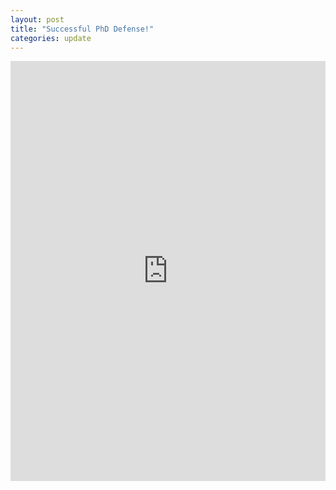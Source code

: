 ```yaml
---
layout: post
title: "Successful PhD Defense!"
categories: update
---
```



<iframe src="https://www.linkedin.com/embed/feed/update/urn:li:share:6940831113598689281" height="672" width="504" frameborder="0" allowfullscreen="" title="Embedded post"></iframe>
